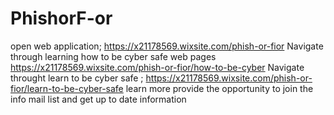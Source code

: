 # PhishorF-or
open web application; https://x21178569.wixsite.com/phish-or-fior
Navigate through learning how to be cyber safe web pages https://x21178569.wixsite.com/phish-or-fior/how-to-be-cyber
Navigate throught learn to be cyber safe ; https://x21178569.wixsite.com/phish-or-fior/learn-to-be-cyber-safe
learn more provide the opportunity to join the info mail list and get up to date information
